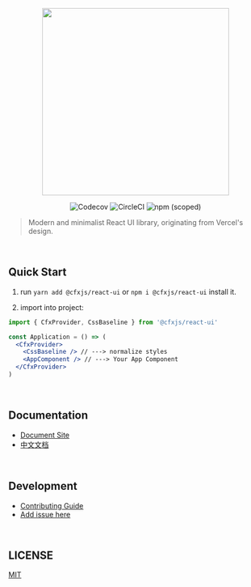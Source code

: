 <p align="center" height="370">
<img align="center" height="370" src="https://user-images.githubusercontent.com/11304944/76085431-fd036480-5fec-11ea-8412-9e581425344a.png">
</p>

<p align="center">
<img alt="Codecov" src="https://img.shields.io/codecov/c/github/conflux-chain/react-ui?style=for-the-badge&labelColor=000000">
<img alt="CircleCI" src="https://img.shields.io/circleci/build/github/conflux-chain/react-ui?style=for-the-badge&labelColor=000000">
<img alt="npm (scoped)" src="https://img.shields.io/npm/v/@cfxjs/react-ui?style=for-the-badge&labelColor=000000">
</p>

> Modern and minimalist React UI library, originating from Vercel's design.

<br/>

## Quick Start

1. run `yarn add @cfxjs/react-ui` or `npm i @cfxjs/react-ui` install it.

2. import into project:

```jsx
import { CfxProvider, CssBaseline } from '@cfxjs/react-ui'

const Application = () => (
  <CfxProvider>
    <CssBaseline /> // ---> normalize styles
    <AppComponent /> // ---> Your App Component
  </CfxProvider>
)
```

<br/>

## Documentation

- [Document Site](https://conflux-react-ui.vercel.app/)
- [中文文档](https://conflux-react-ui.vercel.app/zh-cn)

<br/>

## Development

- [Contributing Guide](https://github.com/conflux-chain/react-ui/blob/master/.github/CONTRIBUTING.md)
- [Add issue here](https://github.com/conflux-chain/react-ui/issues/new)

<br/>

## LICENSE

[MIT](./LICENSE)
